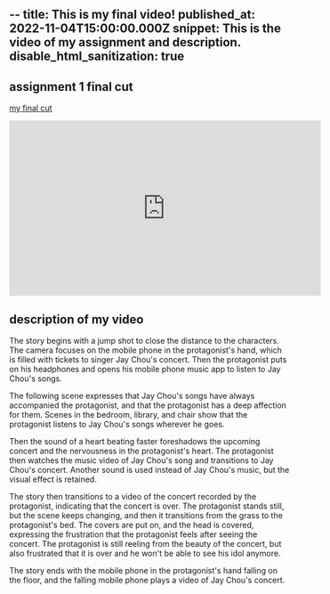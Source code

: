 --
title: This is my final video!
published_at: 2022-11-04T15:00:00.000Z
snippet: This is the video of my assignment and description.
disable_html_sanitization: true
---
## assignment 1 final cut

[my final cut](https://youtu.be/-egmYtqObHI?si=9ToyUQ08QG43L-SP)
<iframe width="560" height="315" src="https://www.youtube.com/embed/-egmYtqObHI?si=9ToyUQ08QG43L-SP" title="YouTube video player" frameborder="0" allow="accelerometer; autoplay; clipboard-write; encrypted-media; gyroscope; picture-in-picture; web-share" referrerpolicy="strict-origin-when-cross-origin" allowfullscreen></iframe>



## description of my video
The story begins with a jump shot to close the distance to the characters. The camera focuses on the mobile phone in the protagonist's hand, which is filled with tickets to singer Jay Chou's concert. Then the protagonist puts on his headphones and opens his mobile phone music app to listen to Jay Chou's songs. 

The following scene expresses that Jay Chou's songs have always accompanied the protagonist, and that the protagonist has a deep affection for them. Scenes in the bedroom, library, and chair show that the protagonist listens to Jay Chou's songs wherever he goes. 

Then the sound of a heart beating faster foreshadows the upcoming concert and the nervousness in the protagonist's heart. The protagonist then watches the music video of Jay Chou's song and transitions to Jay Chou's concert. Another sound is used instead of Jay Chou's music, but the visual effect is retained. 

The story then transitions to a video of the concert recorded by the protagonist, indicating that the concert is over. The protagonist stands still, but the scene keeps changing, and then it transitions from the grass to the protagonist's bed. The covers are put on, and the head is covered, expressing the frustration that the protagonist feels after seeing the concert. The protagonist is still reeling from the beauty of the concert, but also frustrated that it is over and he won't be able to see his idol anymore. 

The story ends with the mobile phone in the protagonist's hand falling on the floor, and the falling mobile phone plays a video of Jay Chou's concert.